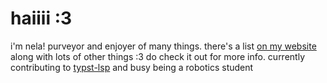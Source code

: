 # haiiii :3

i'm nela! purveyor and enjoyer of many things. there's a list [on my website](https://www.nyabla.net/) along with lots of other things :3 do check it out for more info. currently contributing to [typst-lsp](/nvarner/typst-lsp) and busy being a robotics student

<!--
**nyabla/nyabla** is a ✨ _special_ ✨ repository because its `README.md` (this file) appears on your GitHub profile.

Here are some ideas to get you started:

- 🔭 I’m currently working on ...
- 🌱 I’m currently learning ...
- 👯 I’m looking to collaborate on ...
- 🤔 I’m looking for help with ...
- 💬 Ask me about ...
- 📫 How to reach me: ...
- 😄 Pronouns: ...
- ⚡ Fun fact: ...
-->
